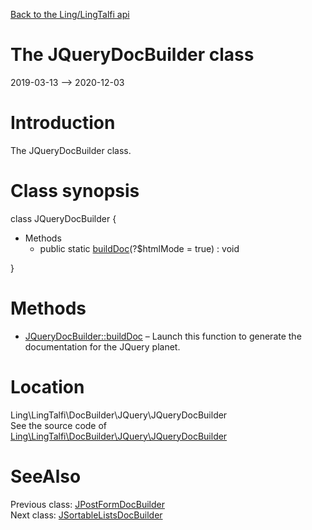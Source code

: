 [Back to the Ling/LingTalfi api](https://github.com/lingtalfi/LingTalfi/blob/master/doc/api/Ling/LingTalfi.md)



The JQueryDocBuilder class
================
2019-03-13 --> 2020-12-03






Introduction
============

The JQueryDocBuilder class.



Class synopsis
==============


class <span class="pl-k">JQueryDocBuilder</span>  {

- Methods
    - public static [buildDoc](https://github.com/lingtalfi/LingTalfi/blob/master/doc/api/Ling/LingTalfi/DocBuilder/JQuery/JQueryDocBuilder/buildDoc.md)(?$htmlMode = true) : void

}






Methods
==============

- [JQueryDocBuilder::buildDoc](https://github.com/lingtalfi/LingTalfi/blob/master/doc/api/Ling/LingTalfi/DocBuilder/JQuery/JQueryDocBuilder/buildDoc.md) &ndash; Launch this function to generate the documentation for the JQuery planet.





Location
=============
Ling\LingTalfi\DocBuilder\JQuery\JQueryDocBuilder<br>
See the source code of [Ling\LingTalfi\DocBuilder\JQuery\JQueryDocBuilder](https://github.com/lingtalfi/LingTalfi/blob/master/DocBuilder/JQuery/JQueryDocBuilder.php)



SeeAlso
==============
Previous class: [JPostFormDocBuilder](https://github.com/lingtalfi/LingTalfi/blob/master/doc/api/Ling/LingTalfi/DocBuilder/JPostForm/JPostFormDocBuilder.md)<br>Next class: [JSortableListsDocBuilder](https://github.com/lingtalfi/LingTalfi/blob/master/doc/api/Ling/LingTalfi/DocBuilder/JSortableLists/JSortableListsDocBuilder.md)<br>
